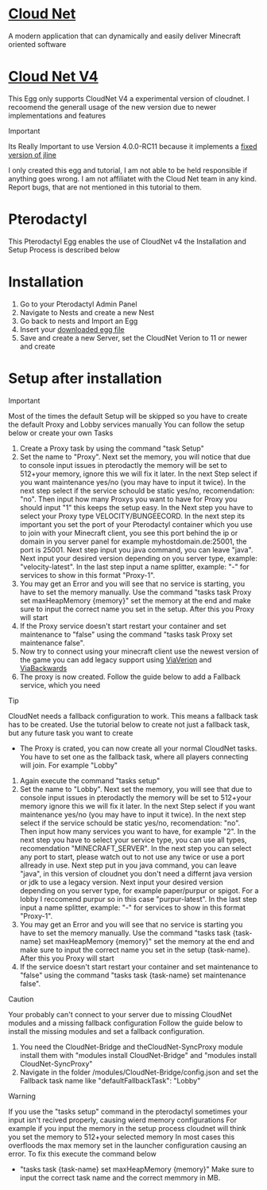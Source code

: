 # [Cloud Net](https://github.com/CloudNetService/CloudNet)
A modern application that can dynamically and easily deliver Minecraft oriented software

# [Cloud Net V4](https://github.com/CloudNetService/CloudNet/releases)

This Egg only supports CloudNet V4 a experimental version of cloudnet.
I recoomend the generall usage of the new version due to newer implementations and features

> [!IMPORTANT] 
> Its Really Important to use Version 4.0.0-RC11 because it implements a [fixed version of jline](https://github.com/CloudNetService/CloudNet/pull/1441)
> 
> I only created this egg and tutorial, I am not able to be held responsible if anything goes wrong. I am not affiliatet with the Cloud Net team in any kind. Report bugs, that are not mentioned in this tutorial to them. 

# Pterodactyl
This Pterodactyl Egg enables the use of CloudNet v4 the Installation and Setup Process is described below

# Installation
1. Go to your Pterodactyl Admin Panel
2. Navigate to Nests and create a new Nest
3. Go back to nests and Import an Egg
4. Insert your [downloaded egg file](https://github.com/Lostes-Burger/docker/blob/main/pterodactyl/eggs/cloudnet/egg-CloudNetV4.json)
5. Save and create a new Server, set the CloudNet Verion to 11 or newer and create

# Setup after installation
> [!IMPORTANT]
> Most of the times the default Setup will be skipped so you have to create the default Proxy and Lobby services manually
> You can follow the setup below or create your own Tasks

1. Create a Proxy task by using the command "task Setup"
2. Set the name to "Proxy". Next set the memory, you will notice that due to console input issues in pterodactly the memory will be set to 512+your memory, ignore this we will fix it later. In the next Step select if you want maintenance yes/no (you may have to input it twice). In the next step select if the service schould be static yes/no, recomendation: "no". Then input how many Proxys you want to have for Proxy you should input "1" this keeps the setup easy. In the Next step you have to select your Proxy type VELOCITY/BUNGEECORD. In the next step its important you set the port of your Pterodactyl container which you use to join with your Minecraft client, you see this port behind the ip or domain in you server panel for example myhostdomain.de:25001, the port is 25001. Next step input you java command, you can leave "java". Next input your desired version depending on you server type, example: "velocity-latest". In the last step input a name splitter, example: "-" for services to show in this format "Proxy-1".
3. You may get an Error and you will see that no service is starting, you have to set the memory manually. Use the command "tasks task Proxy set maxHeapMemory {memory}" set the memory at the end and make sure to input the correct name you set in the setup. After this you Proxy will start
4. If the Proxy service doesn't start restart your container and set maintenance to "false" using the command "tasks task Proxy set maintenance  false".
5. Now try to connect using your minecraft client use the newest version of the game you can add legacy support using [ViaVerion](https://www.spigotmc.org/resources/viaversion.19254/) and [ViaBackwards](https://www.spigotmc.org/resources/viabackwards.27448/)
6. The proxy is now created. Follow the guide below to add a Fallback service, which you need

> [!TIP]
> CloudNet needs a fallback configuration to work. This means a fallback task has to be created. Use the tutorial below to create not just a fallback task, but any future task you want to create

*  The Proxy is crated, you can now create all your normal CloudNet tasks. You have to set one as the fallback task, where all players connecting will join. For example "Lobby"
1. Again execute the command "tasks setup"
2.  Set the name to "Lobby". Next set the memory, you will see that due to console input issues in pterodactly the memory will be set to 512+your memory ignore this we will fix it later. In the next Step select if you want maintenance yes/no (you may have to input it twice). In the next step select if the service schould be static yes/no, recomendation: "no". Then input how many services you want to have, for example "2". In the next step you have to select your service type, you can use all types, recomendation "MINECRAFT_SERVER". In the next step you can select any port to start, please watch out to not use any twice or use a port allready in use. Next step put in you java command, you can leave "java", in this version of cloudnet you don't need a differnt java version or jdk to use a legacy version. Next input your desired version depending on you server type, for example paper/purpur or spigot. For a lobby I reccomend purpur so in this case "purpur-latest". In the last step input a name splitter, example: "-" for services to show in this format "Proxy-1".
3. You may get an Error and you will see that no service is starting you have to set the memory manually. Use the command "tasks task {task-name} set maxHeapMemory {memory}" set the memory at the end and make sure to input the correct name you set in the setup {task-name}. After this you Proxy will start
4. If the service doesn't start restart your container and set maintenance to "false" using the command "tasks task {task-name} set maintenance  false".

> [!CAUTION]
> Your probably can't connect to your server due to missing CloudNet modules and a missing fallback configuration
> Follow the guide below to install the missing modules and set a fallback configuration.

1. You need the CloudNet-Bridge and theCloudNet-SyncProxy module install them with "modules install CloudNet-Bridge" and "modules install CloudNet-SyncProxy"
2. Navigate in the folder /modules/CloudNet-Bridge/config.json and set the Fallback task name like "defaultFallbackTask": "Lobby"

> [!WARNING]
> If you use the "tasks setup" command in the pterodactyl sometimes your input isn't recived properly, causing wierd memory configurations
> For example if you input the memory in the setup process cloudnet will think you set the memory to 512+your selected memory
> In most cases this overfloods the max memory set in the launcher configuration causing an error. To fix this execute the command below
* "tasks task {task-name} set maxHeapMemory {memory}" Make sure to input the correct task name and the correct memmory in MB.